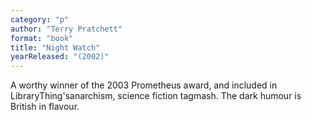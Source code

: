 ```yaml
---
category: "p"
author: "Terry Pratchett"
format: "book"
title: "Night Watch"
yearReleased: "(2002)"
---
```

A worthy winner of the 2003 Prometheus award, and included in LibraryThing'sanarchism, science fiction tagmash. The dark humour is British in flavour.
 
 
 